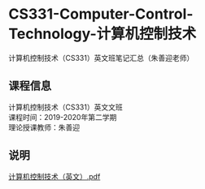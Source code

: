 # CS331-Computer-Control-Technology-计算机控制技术
计算机控制技术（CS331）英文班笔记汇总（朱善迎老师） 
## 课程信息
计算机控制技术（CS331）英文文班  
课程时间：2019-2020年第二学期  
理论授课教师：朱善迎  
## 说明
[计算机控制技术（英文）.pdf](https://github.com/Bobyue0118/CS331-Computer-Control-Technology/blob/master/%E8%AE%A1%E7%AE%97%E6%9C%BA%E6%8E%A7%E5%88%B6%E6%8A%80%E6%9C%AF%EF%BC%88%E8%8B%B1%E6%96%87%EF%BC%89.pdf)
